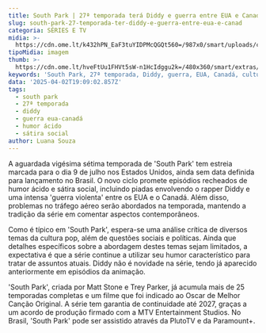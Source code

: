 ```yaml
---
title: South Park | 27ª temporada terá Diddy e guerra entre EUA e Canadá
slug: south-park-27-temporada-ter-diddy-e-guerra-entre-eua-e-canad
categoria: SÉRIES E TV
midia: >-
  https://cdn.ome.lt/k432hPN_EaF3tuYIDPMcQGQt560=/987x0/smart/uploads/conteudo/fotos/02_L2qUwna.jpg
tipoMidia: imagem
thumb: >-
  https://cdn.ome.lt/hveFtUu1FHVt5sW-n1HcIdggu2k=/480x360/smart/extras/conteudos/Captura_de_tela_2025-04-02_151404.png
keywords: 'South Park, 27ª temporada, Diddy, guerra, EUA, Canadá, cultura pop'
data: '2025-04-02T19:09:02.857Z'
tags:
  - south park
  - 27ª temporada
  - diddy
  - guerra eua-canadá
  - humor ácido
  - sátira social
author: Luana Souza
---
```


A aguardada vigésima sétima temporada de 'South Park' tem estreia marcada para o dia 9 de julho nos Estados Unidos, ainda sem data definida para lançamento no Brasil. O novo ciclo promete episódios recheados de humor ácido e sátira social, incluindo piadas envolvendo o rapper Diddy e uma intensa 'guerra violenta' entre os EUA e o Canadá. Além disso, problemas no tráfego aéreo serão abordados na temporada, mantendo a tradição da série em comentar aspectos contemporâneos.

Como é típico em 'South Park', espera-se uma análise crítica de diversos temas da cultura pop, além de questões sociais e políticas. Ainda que detalhes específicos sobre a abordagem destes temas sejam limitados, a expectativa é que a série continue a utilizar seu humor característico para tratar de assuntos atuais. Diddy não é novidade na série, tendo já aparecido anteriormente em episódios da animação.

'South Park', criada por Matt Stone e Trey Parker, já acumula mais de 25 temporadas completas e um filme que foi indicado ao Oscar de Melhor Canção Original. A série tem garantia de continuidade até 2027, graças a um acordo de produção firmado com a MTV Entertainment Studios. No Brasil, 'South Park' pode ser assistido através da PlutoTV e da Paramount+.

